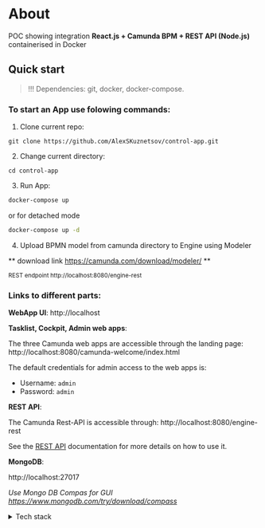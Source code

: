 # About

POC showing integration **React.js + Camunda BPM + REST API (Node.js)** containerised in Docker

## Quick start

> !!! Dependencies: git, docker, docker-compose.

### **To start an App use folowing commands**:

1. Clone current repo:

```
git clone https://github.com/AlexSKuznetsov/control-app.git
```

2. Change current directory:

```
cd control-app
```

3. Run App:

```sh
docker-compose up
```

or for detached mode

```sh
docker-compose up -d
```

4. Upload BPMN model from camunda directory to Engine using Modeler

** download link https://camunda.com/download/modeler/ **

<sub>REST endpoint http://localhost:8080/engine-rest</sub>

### **Links to different parts:**

**WebApp UI**:
http://localhost

**Tasklist, Cockpit, Admin web apps**:

The three Camunda web apps are accessible through the landing page:
http://localhost:8080/camunda-welcome/index.html

The default credentials for admin access to the web apps is:

- Username: `admin`
- Password: `admin`

**REST API**:

The Camunda Rest-API is accessible through: http://localhost:8080/engine-rest

See the [REST API](https://docs.camunda.org/manual/latest/reference/rest/)
documentation for more details on how to use it.

**MongoDB**:

http://localhost:27017

_Use Mongo DB Compas for GUI https://www.mongodb.com/try/download/compass_

<details>
<summary>Tech stack</summary>

**1. Frontend:**

- React
- Typescript
- Vite
- React Query

**2. Backend Rest API:**

- Node.js
- Express.js

**3. Mongo DB:**

- Storing Process Data correlated with Process ID

**4. Camunda BPM 7:**

- Process Orchestrator with BPMN support

</details>
